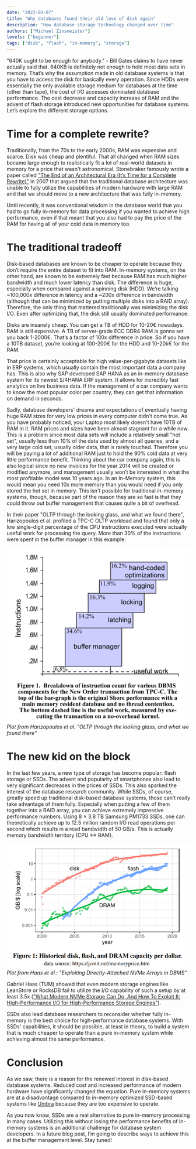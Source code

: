 ```yaml
---
date: "2023-02-07"
title: "Why databases found their old love of disk again"
description: "How database storage technology changed over time"
authors: ["Michael Zinsmeister"]
levels: ["beginner"]
tags: ["disk", "flash", "in-memory", "storage"]
---
```


"640K ought to be enough for anybody." - Bill Gates claims to have never actually said that. 640KB is definitely not enough to hold most data sets in memory. That’s why the assumption made in old database systems is that you have to access the disk for basically every operation. Since HDDs were essentially the only available storage medium for databases at the time (other than tape), the cost of I/O accesses dominated database performance. The cost decrease and capacity increase of RAM and the advent of flash storage introduced new opportunities for database systems. Let’s explore the different storage options.

# Time for a complete rewrite?

Traditionally, from the 70s to the early 2000s, RAM was expensive and scarce. Disk was cheap and plentiful. That all changed when RAM sizes became large enough to realistically fit a lot of real-world datasets in memory for a price that wasn't astronomical. Stonebraker famously wrote a paper called ["The End of an Architectural Era (It’s Time for a Complete Rewrite)"](https://www.vldb.org/conf/2007/papers/industrial/p1150-stonebraker.pdf) in 2007 that argued that the traditional database architecture was unable to fully utilize the capabilities of modern hardware with large RAM and that we should move to a new architecture that was fully in-memory.

Until recently, it was conventional wisdom in the database world that you had to go fully in-memory for data processing if you wanted to achieve high performance, even if that meant that you also had to pay the price of the RAM for having all of your cold data in memory too.

# The traditional tradeoff

Disk-based databases are known to be cheaper to operate because they don’t require the entire dataset to fit into RAM. In-memory systems, on the other hand, are known to be extremely fast because RAM has much higher bandwidth and much lower latency than disk. The difference is huge, especially when compared against a spinning disk (HDD). We’re talking ~100,000x difference in latency and a ~200x difference in bandwidth (although that can be minimized by putting multiple disks into a RAID array). Therefore, the only thing that mattered traditionally was minimizing the disk I/O. Even after optimizing that, the disk still usually dominated performance.

Disks are insanely cheap. You can get a TB of HDD for 10-20€ nowadays. RAM is still expensive. A TB of server-grade ECC DDR4 RAM is gonna set you back 1-2000€. That’s a factor of 100x difference in price. So if you have a 10TB dataset, you’re looking at 100-200€ for the HDD and 10-20k€ for the RAM.

That price is certainly acceptable for high value-per-gigabyte datasets like in ERP systems, which usually contain the most important data a company has. This is also why SAP developed SAP HANA as an in-memory database system for its newest S/4HANA ERP system. It allows for incredibly fast analytics on live business data. If the management of a car company wants to know the most popular color per country, they can get that information on demand in seconds.

Sadly, database developers' dreams and expectations of eventually having huge RAM sizes for very low prices in every computer didn't come true. As you have probably noticed, your Laptop most likely doesn't have 10TB of RAM in it. RAM prices and sizes have been almost stagnant for a while now. This is a problem since most data sets will include a relatively small "hot set", usually less than 10% of the data used by almost all queries, and a very large cold set, usually older data, that is rarely touched. Therefore you will be paying a lot of additional RAM just to hold the 90% cold data at very little performance benefit. Thinking about the car company again, this is also logical since no new invoices for the year 2014 will be created or modified anymore, and management usually won’t be interested in what the most profitable model was 10 years ago. In an In-Memory system, this would mean you need 10x more memory than you would need if you only stored the hot set in memory. This isn't possible for traditional in-memory systems, though, because part of the reason they are so fast is that they could throw out buffer management that causes quite a bit of overhead.

In their paper "OLTP through the looking glass, and what we found there", Harizopoulos et al. profiled a TPC-C OLTP workload and found that only a low single-digit percentage of the CPU instructions executed were actually useful work for processing the query. More than 30% of the instructions were spent in the buffer manager in this example:

![Plot from  Harizopoulos et al. "OLTP through the looking glass, and what we found there"](OLTP-breakdown.png)
*Plot from  Harizopoulos et al. "OLTP through the looking glass, and what we found there"*

# The new kid on the block

In the last few years, a new type of storage has become popular: flash storage or SSDs. The advent and popularity of smartphones also lead to very significant decreases in the prices of SSDs. This also sparked the interest of the database research community. While SSDs, of course, greatly speed up traditional disk-based database systems, those can’t really take advantage of them fully. Especially when putting a few of them together into a RAID array, you can achieve extremely impressive performance numbers. Using 8 × 3.8 TB Samsung PM1733 SSDs, one can theoretically achieve up to 12.5 million random I/O read operations per second which results in a read bandwidth of 50 GB/s. This is actually memory bandwidth territory (CPU <-> RAM).

![Storage prices of HDDs, SSDs and RAM over time](storage-prices.png)
*Plot from Haas et al.: "Exploiting Directly-Attached NVMe Arrays in DBMS"*

Gabriel Haas (TUM) showed that even modern storage engines like LeanStore or RocksDB fail to utilize the I/O capability of such a setup by at least 3.5x (["What Modern NVMe Storage Can Do, And How To Exploit It: High-Performance I/O for High-Performance Storage Engines"](https://www.vldb.org/pvldb/vol16/p2090-haas.pdf)).

SSDs also lead database researchers to reconsider whether fully in-memory is the best choice for high-performance database systems. With SSDs' capabilities, it should be possible, at least in theory, to build a system that is much cheaper to operate than a pure in-memory system while achieving almost the same performance.

# Conclusion

As we saw, there is a reason for the renewed interest in disk-based database systems. Reduced cost and increased performance of modern hardware have significantly changed the equation. Pure in-memory systems are at a disadvantage compared to in-memory optimized SSD-based systems like [Umbra](https://umbra-db.com) because they are too expensive to operate. 

As you now know, SSDs are a real alternative to pure in-memory processing in many cases. Utilizing this without losing the performance benefits of in-memory systems is an additional challenge for database system developers. In a future blog post, I’m going to describe ways to achieve this at the buffer management level. Stay tuned!
